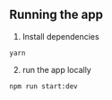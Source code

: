 ## Running the app
1. Install dependencies
```
yarn
```
2. run the app locally
```
npm run start:dev
```

